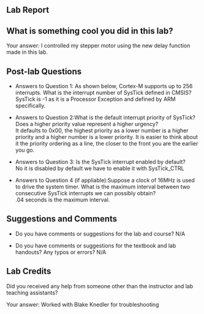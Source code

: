 ##  Lab Report ##

What is something cool you did in this lab?
-----------
Your answer: I controlled my stepper motor using the new delay function made in this lab.


Post-lab Questions
-------

* Answers to Question 1: As shown below, Cortex-M supports up to 256 interrupts. What is the interrupt number of SysTick defined in CMSIS? <br>
SysTick is -1 as it is a Processor Exception and defined by ARM specifically.

* Answers to Question 2:What is the default interrupt priority of SysTick? Does a higher priority value represent a higher urgency? <br> It defaults to 0x00, the highest priority as a lower number is a higher priority and a higher number is a lower priority. It is easier to think about it the priority ordering as a line, the closer to the front you are the earlier you go.

* Answers to Question 3: Is the SysTick interrupt enabled by default? <br>
No it is disabled by default we have to enable it with SysTick_CTRL

* Answers to Question 4 (if appliable):Suppose a clock of 16MHz is used to drive the system timer. What is the maximum interval between two consecutive SysTick interrupts we can possibly obtain? <br>
.04 seconds is the maximum interval.


Suggestions and Comments
-------

* Do you have comments or suggestions for the lab and course?
N/A

* Do you have comments or suggestions for the textbook and lab handouts? Any typos or errors?
N/A


Lab Credits
-------
Did you received any help from someone other than the instructor and lab teaching assistants?

Your answer: 
Worked with Blake Knedler for troubleshooting

